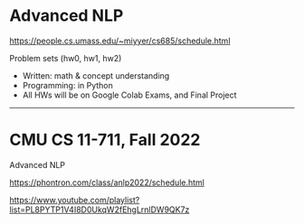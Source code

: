 # Advanced NLP
https://people.cs.umass.edu/~miyyer/cs685/schedule.html

Problem sets (hw0, hw1, hw2)
- Written: math & concept understanding
- Programming: in Python 
- All HWs will be on Google Colab
Exams, and Final Project

- - -

# CMU CS 11-711, Fall 2022
Advanced NLP

https://phontron.com/class/anlp2022/schedule.html

https://www.youtube.com/playlist?list=PL8PYTP1V4I8D0UkqW2fEhgLrnlDW9QK7z